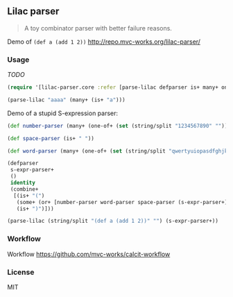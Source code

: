 
Lilac parser
----

> A toy combinator parser with better failure reasons.

Demo of `(def a (add 1 2))` http://repo.mvc-works.org/lilac-parser/

### Usage

_TODO_

```clojure
(require '[lilac-parser.core :refer [parse-lilac defparser is+ many+ one-of+ some+ combine+]])

(parse-lilac "aaaa" (many+ (is+ "a")))
```

Demo of a stupid S-expression parser:

```clojure
(def number-parser (many+ (one-of+ (set (string/split "1234567890" "")))))

(def space-parser (is+ " "))

(def word-parser (many+ (one-of+ (set (string/split "qwertyuiopasdfghjklzxcvbnm" "")))))

(defparser
 s-expr-parser+
 ()
 identity
 (combine+
  [(is+ "(")
   (some+ (or+ [number-parser word-parser space-parser (s-expr-parser+)]))
   (is+ ")")]))

(parse-lilac (string/split "(def a (add 1 2))" "") (s-expr-parser+))
```

### Workflow

Workflow https://github.com/mvc-works/calcit-workflow

### License

MIT
